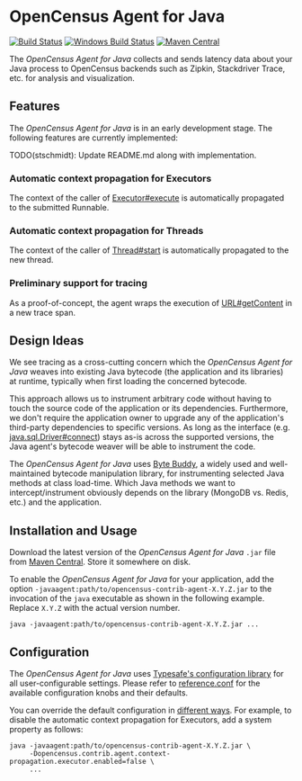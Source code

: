 # OpenCensus Agent for Java

[![Build Status][travis-image]][travis-url]
[![Windows Build Status][appveyor-image]][appveyor-url]
[![Maven Central][maven-image]][maven-url]

The *OpenCensus Agent for Java* collects and sends latency data about your Java process to
OpenCensus backends such as Zipkin, Stackdriver Trace, etc. for analysis and visualization.


## Features

The *OpenCensus Agent for Java* is in an early development stage. The following features are
currently implemented:

TODO(stschmidt): Update README.md along with implementation.


### Automatic context propagation for Executors

The context of the caller of [Executor#execute](https://docs.oracle.com/javase/8/docs/api/java/util/concurrent/Executor.html#execute-java.lang.Runnable-)
is automatically propagated to the submitted Runnable.


### Automatic context propagation for Threads

The context of the caller of [Thread#start](https://docs.oracle.com/javase/8/docs/api/java/lang/Thread.html#start--)
is automatically propagated to the new thread.


### Preliminary support for tracing

As a proof-of-concept, the agent wraps the execution of
[URL#getContent](https://docs.oracle.com/javase/8/docs/api/java/net/URL.html#getContent--) in a new
trace span.


## Design Ideas

We see tracing as a cross-cutting concern which the *OpenCensus Agent for Java* weaves into
existing Java bytecode (the application and its libraries) at runtime, typically when first loading
the concerned bytecode.

This approach allows us to instrument arbitrary code without having to touch the source code of the
application or its dependencies. Furthermore, we don't require the application owner to upgrade any
of the application's third-party dependencies to specific versions. As long as the interface (e.g.
[java.sql.Driver#connect](https://docs.oracle.com/javase/8/docs/api/java/sql/Driver.html#connect-java.lang.String-java.util.Properties-))
stays as-is across the supported versions, the Java agent's bytecode weaver will be able to
instrument the code.

The *OpenCensus Agent for Java* uses [Byte Buddy](http://bytebuddy.net/), a widely used and
well-maintained bytecode manipulation library, for instrumenting selected Java methods at class
load-time. Which Java methods we want to intercept/instrument obviously depends on the library
(MongoDB vs. Redis, etc.) and the application.


## Installation and Usage

Download the latest version of the *OpenCensus Agent for Java* `.jar` file
from [Maven Central][maven-url]. Store it somewhere on disk.

To enable the *OpenCensus Agent for Java* for your application, add the option
`-javaagent:path/to/opencensus-contrib-agent-X.Y.Z.jar` to the invocation of the `java`
executable as shown in the following example. Replace `X.Y.Z` with the actual version number.

```shell
java -javaagent:path/to/opencensus-contrib-agent-X.Y.Z.jar ...
```


## Configuration

The *OpenCensus Agent for Java* uses [Typesafe's configuration
library](https://lightbend.github.io/config/) for all user-configurable settings. Please refer to
[reference.conf](src/main/resources/reference.conf) for the available configuration knobs and their
defaults.

You can override the default configuration in [different
ways](https://github.com/lightbend/config/blob/7cae92d3ae3ff9d06f1db43800232d2f73c6fe44/README.md#standard-behavior).
For example, to disable the automatic context propagation for Executors, add a system property as
follows:

```shell
java -javaagent:path/to/opencensus-contrib-agent-X.Y.Z.jar \
     -Dopencensus.contrib.agent.context-propagation.executor.enabled=false \
     ...
```


[travis-image]: https://travis-ci.org/census-instrumentation/opencensus-java.svg?branch=master
[travis-url]: https://travis-ci.org/census-instrumentation/opencensus-java
[appveyor-image]: https://ci.appveyor.com/api/projects/status/hxthmpkxar4jq4be/branch/master?svg=true
[appveyor-url]: https://ci.appveyor.com/project/opencensusjavateam/opencensus-java/branch/master
[maven-image]: https://maven-badges.herokuapp.com/maven-central/io.opencensus/opencensus-contrib-agent/badge.svg
[maven-url]: https://maven-badges.herokuapp.com/maven-central/io.opencensus/opencensus-contrib-agent
